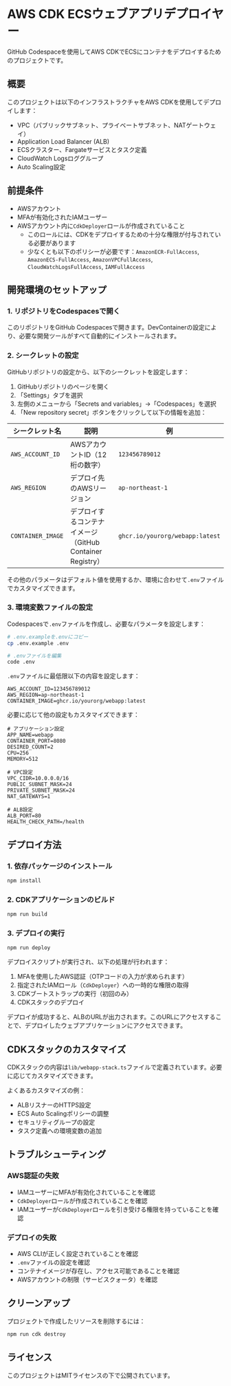# AWS CDK ECSウェブアプリデプロイヤー

GitHub Codespaceを使用してAWS CDKでECSにコンテナをデプロイするためのプロジェクトです。

## 概要

このプロジェクトは以下のインフラストラクチャをAWS CDKを使用してデプロイします：

- VPC（パブリックサブネット、プライベートサブネット、NATゲートウェイ）
- Application Load Balancer (ALB)
- ECSクラスター、Fargateサービスとタスク定義
- CloudWatch Logsロググループ
- Auto Scaling設定

## 前提条件

- AWSアカウント
- MFAが有効化されたIAMユーザー
- AWSアカウント内に`CdkDeployer`ロールが作成されていること
  - このロールには、CDKをデプロイするための十分な権限が付与されている必要があります
  - 少なくとも以下のポリシーが必要です：`AmazonECR-FullAccess`, `AmazonECS-FullAccess`, `AmazonVPCFullAccess`, `CloudWatchLogsFullAccess`, `IAMFullAccess`

## 開発環境のセットアップ

### 1. リポジトリをCodespacesで開く

このリポジトリをGitHub Codespacesで開きます。DevContainerの設定により、必要な開発ツールがすべて自動的にインストールされます。

### 2. シークレットの設定

GitHubリポジトリの設定から、以下のシークレットを設定します：

1. GitHubリポジトリのページを開く
2. 「Settings」タブを選択
3. 左側のメニューから「Secrets and variables」→「Codespaces」を選択
4. 「New repository secret」ボタンをクリックして以下の情報を追加：

| シークレット名 | 説明 | 例 |
|------------|------|-----|
| `AWS_ACCOUNT_ID` | AWSアカウントID（12桁の数字） | `123456789012` |
| `AWS_REGION` | デプロイ先のAWSリージョン | `ap-northeast-1` |
| `CONTAINER_IMAGE` | デプロイするコンテナイメージ（GitHub Container Registry） | `ghcr.io/yourorg/webapp:latest` |

その他のパラメータはデフォルト値を使用するか、環境に合わせて`.env`ファイルでカスタマイズできます。

### 3. 環境変数ファイルの設定

Codespacesで`.env`ファイルを作成し、必要なパラメータを設定します：

```bash
# .env.exampleを.envにコピー
cp .env.example .env

# .envファイルを編集
code .env
```

`.env`ファイルに最低限以下の内容を設定します：

```
AWS_ACCOUNT_ID=123456789012
AWS_REGION=ap-northeast-1
CONTAINER_IMAGE=ghcr.io/yourorg/webapp:latest
```

必要に応じて他の設定もカスタマイズできます：

```
# アプリケーション設定
APP_NAME=webapp
CONTAINER_PORT=8080
DESIRED_COUNT=2
CPU=256
MEMORY=512

# VPC設定
VPC_CIDR=10.0.0.0/16
PUBLIC_SUBNET_MASK=24
PRIVATE_SUBNET_MASK=24
NAT_GATEWAYS=1

# ALB設定
ALB_PORT=80
HEALTH_CHECK_PATH=/health
```

## デプロイ方法

### 1. 依存パッケージのインストール

```bash
npm install
```

### 2. CDKアプリケーションのビルド

```bash
npm run build
```

### 3. デプロイの実行

```bash
npm run deploy
```

デプロイスクリプトが実行され、以下の処理が行われます：

1. MFAを使用したAWS認証（OTPコードの入力が求められます）
2. 指定されたIAMロール（`CdkDeployer`）への一時的な権限の取得
3. CDKブートストラップの実行（初回のみ）
4. CDKスタックのデプロイ

デプロイが成功すると、ALBのURLが出力されます。このURLにアクセスすることで、デプロイしたウェブアプリケーションにアクセスできます。

## CDKスタックのカスタマイズ

CDKスタックの内容は`lib/webapp-stack.ts`ファイルで定義されています。必要に応じてカスタマイズできます。

よくあるカスタマイズの例：

- ALBリスナーのHTTPS設定
- ECS Auto Scalingポリシーの調整
- セキュリティグループの設定
- タスク定義への環境変数の追加

## トラブルシューティング

### AWS認証の失敗

- IAMユーザーにMFAが有効化されていることを確認
- `CdkDeployer`ロールが作成されていることを確認
- IAMユーザーが`CdkDeployer`ロールを引き受ける権限を持っていることを確認

### デプロイの失敗

- AWS CLIが正しく設定されていることを確認
- `.env`ファイルの設定を確認
- コンテナイメージが存在し、アクセス可能であることを確認
- AWSアカウントの制限（サービスクォータ）を確認

## クリーンアップ

プロジェクトで作成したリソースを削除するには：

```bash
npm run cdk destroy
```

## ライセンス

このプロジェクトはMITライセンスの下で公開されています。
